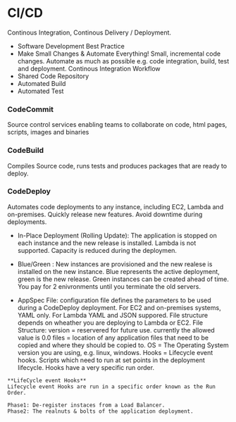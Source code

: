 # CI/CD
Continous Integration, Continous Delivery / Deployment.

* Software Development Best Practice
* Make Small Changes & Automate Everything!
Small, incremental code changes. Automate as much as possible e.g. code integration, build, test and deployment.
Continous Integration Workflow
* Shared Code Repository
* Automated Build
* Automated Test




### CodeCommit
Source control services enabling teams to collaborate on code, html pages, scripts, images and binaries

### CodeBuild
Compiles Source code, runs tests and produces packages that are ready to deploy.

### CodeDeploy
Automates code deployments to any instance, including EC2, Lambda and on-premises.
Quickly release new features. Avoid downtime during deployments. 

* In-Place Deployment (Rolling Update): The application is stopped on each instance and the new release is installed. Lambda is not supported. Capacity is reduced during the deploymen.
* Blue/Green : New instances are provisioned and the new realese is installed on the new instance. Blue represents the active deployment, green is the new release. Green instances can be created ahead of time. You pay for 2 enivronments until you terminate the old servers.

* AppSpec File: configuration file defines the parameters to be used during a CodeDeploy deployment. For EC2 and on-premises systems, YAML only. For Lambda YAML and JSON suppored. File structure depends on wheather you are deploying to Lambda or EC2.
File Structure: 
    version = reservered for future use. currently the allowed value is 0.0
    files = location of any application files that need to be copied and where they should be copied to.
    OS = The Operating System version you are using, e.g. linux, windows.
    Hooks = Lifecycle event hooks. Scripts which need to run at set points in the deployment lifecycle. Hooks have a very specific run order.

```
**LifeCycle event Hooks**
Lifecycle event Hooks are run in a specific order known as the Run Order.

Phase1: De-register instaces from a Load Balancer.
Phase2: The realnuts & bolts of the application deployment.
